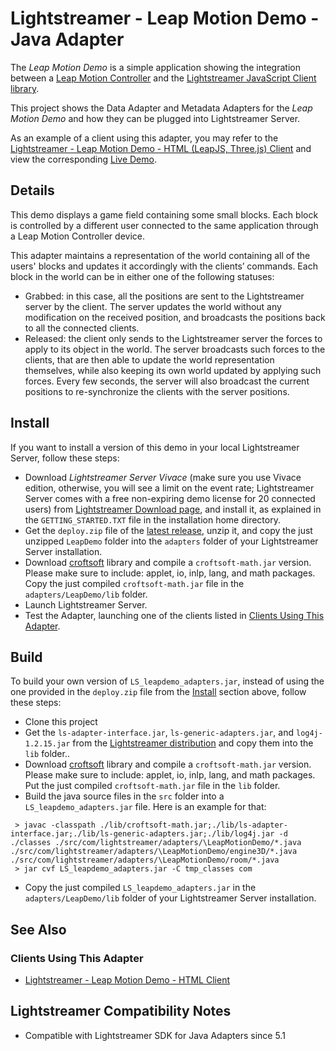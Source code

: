 # Lightstreamer - Leap Motion Demo - Java Adapter #
<!-- START DESCRIPTION lightstreamer-example-leapmotion-adapter-java -->

The *Leap Motion Demo* is a simple application showing the integration between a [Leap Motion Controller](https://www.leapmotion.com/) and the [Lightstreamer JavaScript Client library](http://www.lightstreamer.com/docs/client_javascript_uni_api/index.html).

This project shows the Data Adapter and Metadata Adapters for the *Leap Motion Demo* and how they can be plugged into Lightstreamer Server.

As an example of a client using this adapter, you may refer to the [Lightstreamer - Leap Motion Demo - HTML (LeapJS, Three.js) Client](https://github.com/Weswit/Lightstreamer-example-LeapMotion-client-javascript) and view the corresponding [Live Demo](http://demos.lightstreamer.com/LeapDemo/).

## Details

This demo displays a game field containing some small blocks. Each block is controlled by a different user connected to the same application through a Leap Motion Controller device. 

This adapter maintains a representation of the world containing all of the users' blocks and updates it accordingly with the clients’ commands.
Each block in the world can be in either one of the following statuses:

* Grabbed: in this case, all the positions are sent to the Lightstreamer server by the client. The server updates the world without any 
modification on the received position, and broadcasts the positions back to all the connected clients. 
* Released: the client only sends to the Lightstreamer server the forces to apply to its object in the world. The server broadcasts such forces to 
the clients, that are then able to update the world representation themselves, while also keeping its own world updated by 
applying such forces. Every few seconds, the server will also broadcast the current positions to re-synchronize the clients with the 
server positions. 

<!-- END DESCRIPTION lightstreamer-example-leapmotion-adapter-java -->

## Install
If you want to install a version of this demo in your local Lightstreamer Server, follow these steps:
* Download *Lightstreamer Server Vivace* (make sure you use Vivace edition, otherwise, you will see a limit on the event rate; Lightstreamer Server comes with a free non-expiring demo license for 20 connected users) from [Lightstreamer Download page](http://www.lightstreamer.com/download.htm), and install it, as explained in the `GETTING_STARTED.TXT` file in the installation home directory.
* Get the `deploy.zip` file of the [latest release](https://github.com/Weswit/Lightstreamer-example-LeapMotion-adapter-java/releases), unzip it, and copy the just unzipped `LeapDemo` folder into the `adapters` folder of your Lightstreamer Server installation.
* Download [croftsoft](http://sourceforge.net/projects/croftsoft/files/) library and compile a `croftsoft-math.jar` version. Please make sure to include: applet, io, inlp, lang, and math packages. Copy the just compiled `croftsoft-math.jar` file in the `adapters/LeapDemo/lib` folder.
* Launch Lightstreamer Server.
* Test the Adapter, launching one of the clients listed in [Clients Using This Adapter](https://github.com/Weswit/Lightstreamer-example-LeapMotion-adapter-java#clients-using-this-adapter).

## Build
To build your own version of `LS_leapdemo_adapters.jar`, instead of using the one provided in the `deploy.zip` file from the [Install](https://github.com/Weswit/Lightstreamer-example-LeapMotion-adapter-java#install) section above, follow these steps:
* Clone this project
* Get the `ls-adapter-interface.jar`, `ls-generic-adapters.jar`, and `log4j-1.2.15.jar` from the [Lightstreamer distribution](http://www.lightstreamer.com/download) and copy them into the `lib` folder..
* Download [croftsoft](http://sourceforge.net/projects/croftsoft/files/) library and compile a `croftsoft-math.jar` version. Please make sure to include: applet, io, inlp, lang, and math packages. Put the just compiled `croftsoft-math.jar` file in the `lib` folder.
* Build the java source files in the `src` folder into a `LS_leapdemo_adapters.jar` file. Here is an example for that:
```
 > javac -classpath ./lib/croftsoft-math.jar;./lib/ls-adapter-interface.jar;./lib/ls-generic-adapters.jar;./lib/log4j.jar -d ./classes ./src/com/lightstreamer/adapters/\LeapMotionDemo/*.java ./src/com/lightstreamer/adapters/\LeapMotionDemo/engine3D/*.java ./src/com/lightstreamer/adapters/\LeapMotionDemo/room/*.java
 > jar cvf LS_leapdemo_adapters.jar -C tmp_classes com
```
* Copy the just compiled `LS_leapdemo_adapters.jar` in the `adapters/LeapDemo/lib` folder of your Lightstreamer Server installation.


## See Also 

### Clients Using This Adapter
<!-- START RELATED_ENTRIES -->

* [Lightstreamer - Leap Motion Demo - HTML Client](https://github.com/Weswit/Lightstreamer-example-LeapMotion-client-javascript)

<!-- END RELATED_ENTRIES -->

## Lightstreamer Compatibility Notes

* Compatible with Lightstreamer SDK for Java Adapters since 5.1
